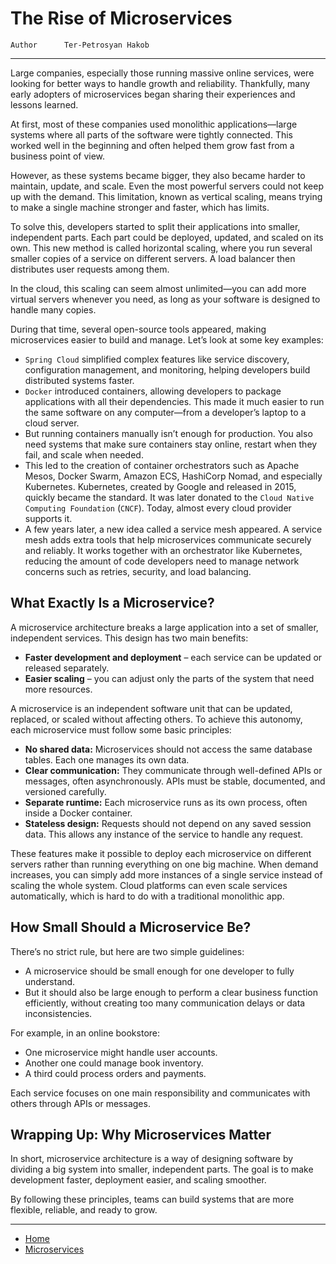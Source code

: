 # The Rise of Microservices

```info
Author      Ter-Petrosyan Hakob
```
---

Large companies, especially those running massive online services, were looking for better ways to handle growth and reliability. 
Thankfully, many early adopters of microservices began sharing their experiences and lessons learned.

At first, most of these companies used monolithic applications—large systems where all parts of the software were tightly connected. 
This worked well in the beginning and often helped them grow fast from a business point of view.

However, as these systems became bigger, they also became harder to maintain, update, and scale. Even the most powerful servers could not keep up with the demand. This limitation, known as vertical scaling, means trying to make a single machine stronger and faster, which has limits.

To solve this, developers started to split their applications into smaller, independent parts. Each part could be deployed, updated, and scaled on its own. This new method is called horizontal scaling, where you run several smaller copies of a service on different servers. A load balancer then distributes user requests among them.

In the cloud, this scaling can seem almost unlimited—you can add more virtual servers whenever you need, as long as your software is designed to handle many copies.

During that time, several open-source tools appeared, making microservices easier to build and manage. Let’s look at some key examples:

- `Spring Cloud` simplified complex features like service discovery, configuration management, and monitoring, helping developers build distributed systems faster.
- `Docker` introduced containers, allowing developers to package applications with all their dependencies. 
    This made it much easier to run the same software on any computer—from a developer’s laptop to a cloud server.
- But running containers manually isn’t enough for production. You also need systems that make sure containers stay online, restart when they fail, and scale when needed.    
- This led to the creation of container orchestrators such as Apache Mesos, Docker Swarm, Amazon ECS, HashiCorp Nomad, and especially Kubernetes.
Kubernetes, created by Google and released in 2015, quickly became the standard. It was later donated to the `Cloud Native Computing Foundation` (`CNCF`). Today, almost every cloud provider supports it.
- A few years later, a new idea called a service mesh appeared. A service mesh adds extra tools that help microservices communicate securely and reliably. It works together with an orchestrator like Kubernetes, reducing the amount of code developers need to manage network concerns such as retries, security, and load balancing.

## What Exactly Is a Microservice?

A microservice architecture breaks a large application into a set of smaller, independent services. This design has two main benefits:

- **Faster development and deployment** – each service can be updated or released separately.
- **Easier scaling** – you can adjust only the parts of the system that need more resources.

A microservice is an independent software unit that can be updated, replaced, or scaled without affecting others.
To achieve this autonomy, each microservice must follow some basic principles:

- **No shared data:** Microservices should not access the same database tables. Each one manages its own data.
- **Clear communication:** They communicate through well-defined APIs or messages, often asynchronously. APIs must be stable, documented, and versioned carefully.
- **Separate runtime:** Each microservice runs as its own process, often inside a Docker container.
- **Stateless design:** Requests should not depend on any saved session data. This allows any instance of the service to handle any request.

These features make it possible to deploy each microservice on different servers rather than running everything on one big machine.
When demand increases, you can simply add more instances of a single service instead of scaling the whole system. Cloud platforms can even scale services automatically, which is hard to do with a traditional monolithic app.

## How Small Should a Microservice Be?

There’s no strict rule, but here are two simple guidelines:

- A microservice should be small enough for one developer to fully understand.
- But it should also be large enough to perform a clear business function efficiently, without creating too many communication delays or data inconsistencies.

For example, in an online bookstore:

- One microservice might handle user accounts.
- Another one could manage book inventory.
- A third could process orders and payments.

Each service focuses on one main responsibility and communicates with others through APIs or messages.


## Wrapping Up: Why Microservices Matter

In short, microservice architecture is a way of designing software by dividing a big system into smaller, independent parts.
The goal is to make development faster, deployment easier, and scaling smoother.

By following these principles, teams can build systems that are more flexible, reliable, and ready to grow.

---

- [Home](./../../README.md)
- [Microservices](./../tutorials.md)